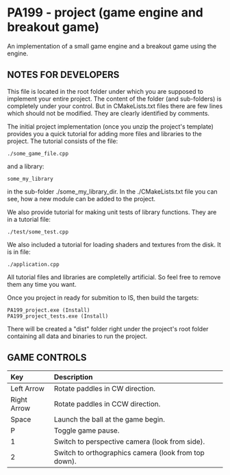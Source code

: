 # PA199 - project (game engine and breakout game)

An implementation of a small game engine and
a breakout game using the engine.

## NOTES FOR DEVELOPERS

This file is located in the root folder under which
you are supposed to implement your entire project.
The content of the folder (and sub-folders) is completely
under your control. But in CMakeLists.txt files there are
few lines which should not be modified. They are clearly
identified by comments.

The initial project implementation (once you unzip the
project's template) provides you a quick tutorial for
adding more files and libraries to the project. The
tutorial consists of the file:

    ./some_game_file.cpp 
    
and a library:

    some_my_library
    
in the sub-folder ./some_my_library_dir. In the
./CMakeLists.txt file you can see, how a new module
can be added to the project.

We also provide tutorial for making unit tests of
library functions. They are in a tutorial file:

    ./test/some_test.cpp

We also included a tutorial for loading shaders
and textures from the disk. It is in file:

    ./application.cpp

All tutorial files and libraries are completelly
artificial. So feel free to remove them any time
you want.

Once you project in ready for submition to IS, then
build the targets:

    PA199_project.exe (Install)
    PA199_project_tests.exe (Install)

There will be created a "dist" folder right under
the project's root folder containing all data and
binaries to run the project.

## GAME CONTROLS

| Key         | Description |
| :---        | :----       |
| Left Arrow  | Rotate paddles in CW direction. |
| Right Arrow | Rotate paddles in CCW direction. |
| Space       | Launch the ball at the game begin. |
| P           | Toggle game pause. |
| 1           | Switch to perspective camera (look from side). |
| 2           | Switch to orthographics camera (look from top down). |
